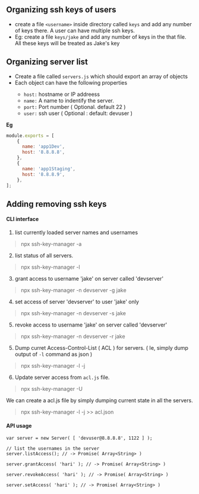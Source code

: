 
## Organizing ssh keys of users

* create a file `<username>` inside directory called `keys` and add any number of keys there. A user can have multiple ssh keys.
* Eg: create a file `keys/jake` and add any number of keys in the that file. All these keys will  be treated as Jake's key

## Organizing server list

* Create a file called `servers.js` which should export an array of <Server> objects
* Each <Server> object can have the following properties
  - `host:` hostname or IP addreess
  - `name:` A name to indentify the server.
  - `port:` Port number ( Optional. default 22 )
  - `user:` ssh user ( Optional : default: devuser )

**Eg**
```javascript
module.exports = [
    {
      name: 'app1Dev',
      host: '8.8.8.8',
    },
    {
      name: 'app1Staging',
      host: '8.8.8.9',
    },
];
```


## Adding removing ssh keys

#### CLI interface
1. list currently loaded server names and usernames
  > npx ssh-key-manager -a
2. list status of all servers.
  > npx ssh-key-manager -l
3. grant access to username 'jake' on server called 'devserver'
  > npx ssh-key-manager -n devserver -g jake
4. set access of server 'devserver' to user 'jake' only
  > npx ssh-key-manager -n devserver -s jake
5. revoke access to username 'jake' on server called 'devserver'
  > npx ssh-key-manager -n devserver -r jake
5. Dump curret Access-Control-List ( ACL ) for servers. ( Ie, simply dump output of `-l` command as json )
  > npx ssh-key-manager -l -j
6. Update server access from `acl.js` file.
  > npx ssh-key-manager -U

  We can create a acl.js file by simply dumping current state in all the servers.
  > npx ssh-key-manager -l -j >> acl.json



#### API usage
```
var server = new Server( [ 'devuser@8.8.8.8', 1122 ] );

// list the usernames in the server
server.listAccess(); // -> Promise( Array<String> )

server.grantAccess( 'hari' ); // -> Promise( Array<String> )

server.revokeAccess( 'hari' ); // -> Promise( Array<String> )

server.setAccess( 'hari' ); // -> Promise( Array<String> )

```
